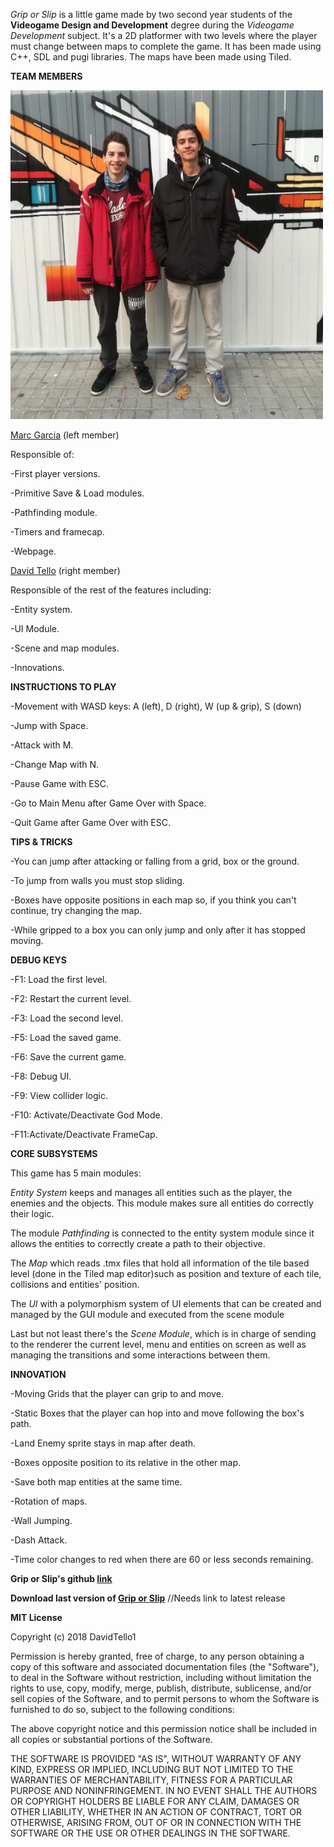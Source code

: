 *Grip or Slip* is a little game made by two second year students of the **Videogame Design and Development** degree during the *Videogame Development* subject. It's a 2D platformer with two levels where the player must change between maps to complete the game. It has been made using C++, SDL and pugi libraries. The maps have been made using Tiled.

**TEAM MEMBERS**

<img src="https://github.com/DavidTello1/Development/blob/progress/griporslipteamphoto.png" width="500"/>

[Marc Garcia](https://github.com/marcgreig) (left member)

Responsible of:

-First player versions.

-Primitive Save & Load modules.

-Pathfinding module.

-Timers and framecap.

-Webpage.

[David Tello](https://github.com/DavidTello1) (right member)

Responsible of the rest of the features including:

-Entity system.

-UI Module.

-Scene and map modules.

-Innovations.

**INSTRUCTIONS TO PLAY**

-Movement with WASD keys: A (left), D (right), W (up & grip), S (down)

-Jump with Space.

-Attack with M.

-Change Map with N.

-Pause Game with ESC.

-Go to Main Menu after Game Over with Space.

-Quit Game after Game Over with ESC.

**TIPS & TRICKS**

-You can jump after attacking or falling from a grid, box or the ground.

-To jump from walls you must stop sliding.

-Boxes have opposite positions in each map so, if you think you can't continue, try changing the map.

-While gripped to a box you can only jump and only after it has stopped moving.

**DEBUG KEYS**

-F1: Load the first level.

-F2: Restart the current level.

-F3: Load the second level.

-F5: Load the saved game.

-F6: Save the current game.

-F8: Debug UI.

-F9: View collider logic.

-F10: Activate/Deactivate God Mode.

-F11:Activate/Deactivate FrameCap.

**CORE SUBSYSTEMS**

This game has 5 main modules:

*Entity System* keeps and manages all entities such as the player, the enemies and the objects. This module makes sure all entities do correctly their logic.

The module *Pathfinding* is connected to the entity system module since it allows the entities to correctly create a path to their objective.

The *Map* which reads .tmx files that hold all information of the tile based level (done in the Tiled map editor)such as position and texture of each tile, collisions and entities' position.

The *UI* with a polymorphism system of UI elements that can be created and managed by the GUI module and executed from the scene module

Last but not least there's the *Scene Module*, which is in charge of sending to the renderer the current level, menu and entities on screen as well as managing the transitions and some interactions between them.

**INNOVATION**

-Moving Grids that the player can grip to and move.

-Static Boxes that the player can hop into and move following the box's path.

-Land Enemy sprite stays in map after death.

-Boxes opposite position to its relative in the other map.

-Save both map entities at the same time.

-Rotation of maps.

-Wall Jumping.

-Dash Attack.

-Time color changes to red when there are 60 or less seconds remaining.

**Grip or Slip's github [link](https://github.com/DavidTello1/Development)**

**Download last version of [Grip or Slip]()** //Needs link to latest release

**MIT License**

Copyright (c) 2018 DavidTello1

Permission is hereby granted, free of charge, to any person obtaining a copy
of this software and associated documentation files (the "Software"), to deal
in the Software without restriction, including without limitation the rights
to use, copy, modify, merge, publish, distribute, sublicense, and/or sell
copies of the Software, and to permit persons to whom the Software is
furnished to do so, subject to the following conditions:

The above copyright notice and this permission notice shall be included in all
copies or substantial portions of the Software.

THE SOFTWARE IS PROVIDED "AS IS", WITHOUT WARRANTY OF ANY KIND, EXPRESS OR
IMPLIED, INCLUDING BUT NOT LIMITED TO THE WARRANTIES OF MERCHANTABILITY,
FITNESS FOR A PARTICULAR PURPOSE AND NONINFRINGEMENT. IN NO EVENT SHALL THE
AUTHORS OR COPYRIGHT HOLDERS BE LIABLE FOR ANY CLAIM, DAMAGES OR OTHER
LIABILITY, WHETHER IN AN ACTION OF CONTRACT, TORT OR OTHERWISE, ARISING FROM,
OUT OF OR IN CONNECTION WITH THE SOFTWARE OR THE USE OR OTHER DEALINGS IN THE
SOFTWARE.
